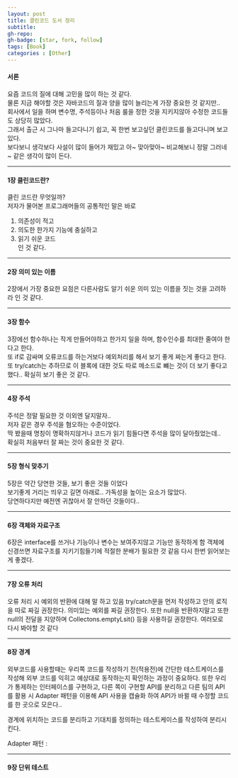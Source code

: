```yaml
---
layout: post
title: 클린코드 도서 정리
subtitle: 
gh-repo: 
gh-badge: [star, fork, follow]
tags: [Book]
categories : [Other]
---
```


#### 서론

요즘 코드의 질에 대해 고민을 많이 하는 것 같다.  
물론 지금 해야할 것은 자바코드의 질과 양을 많이 늘리는게 가장 중요한 것 같지만..  
회사에서 일을 하며 변수명, 주석등이나 처음 룰을 정한 것을 지키지않아 수정한 코드들도 상당히 많았다.  
그래서 출근 시 그나마 들고다니기 쉽고, 꼭 한번 보고싶던 클린코드를 들고다니며 보고 있다.  
보다보니 생각보다 사설이 많이 들어가 재밌고 아~ 맞아맞아~ 비교해보니 정말 그러네~ 같은 생각이 많이 든다.  

---

#### 1장 클린코드란?

클린 코드란 무엇일까?  
저자가 물어본 프로그래머들의 공통적인 말은 바로  
1. 의존성이 적고
2. 의도한 한가지 기능에 충실하고
3. 읽기 쉬운 코드  
인 것 같다.  

---

#### 2장 의미 있는 이름

2장에서 가장 중요한 요점은 다른사람도 알기 쉬운 의미 있는 이름을 짓는 것을 고려하라 인 것 같다.

---

#### 3장 함수

3장에선 함수하나는 작게 만들어야하고 한가지 일을 하며, 함수인수를 최대한 줄여야 한다고 한다.  
또 if로 감싸며 오류코드를 하는거보다 예외처리를 해서 보기 좋게 짜는게 좋다고 한다.  
또 try/catch는 추하므로 이 블록에 대한 것도 따로 메소드로 뺴는 것이 더 보기 좋다고했다..
확실히 보기 좋은 것 같다.

---

#### 4장 주석

주석은 정말 필요한 것 이외엔 달지말자..  
저자 같은 경우 주석을 혐오하는 수준이었다.  
딱 봤을때 명칭이 명확하지않거나 코드가 읽기 힘들다면 주석을 많이 달아줬었는데..  
확실히 처음부터 잘 짜는 것이 중요한 것 같다.

---

#### 5장 형식 맞추기

5장은 약간 당연한 것들, 보기 좋은 것들 이었다  
보기좋게 거리는 띄우고 길면 아래로.. 가독성을 높이는 요소가 많았다.  
당연하다지만 예전엔 귀찮아서 잘 안하던 것들이다..

---

#### 6장 객체와 자료구조

6장은 interface를 쓰거나 기능이나 변수는 보여주지않고 기능만 동작하게 함
객체에 신경쓰면 자료구조를 지키기힘들기에 적절한 분배가 필요한 것 같음
다시 한번 읽어보는게 좋겠다.

---

#### 7장 오류 처리

오류 처리 시 예외의 반환에 대해 말 하고 있음
try/catch문을 먼저 작성하고 안의 로직을 따로 짜길 권장한다.
의미있는 예외를 짜길 권장한다.
또한 null을 반환하지말고 또한 null의 전달을 지양하며 Collectons.emptyLsit() 등을 사용하길 권장한다.
여러모로 다시 봐야할 것 같다

---


#### 8장 경계

외부코드를 사용할때는 우리쪽 코드를 작성하기 전(적용전)에 간단한 테스트케이스를 작성해 외부 코드를 익히고 예상대로 동작하는지
확인하는 과정이 중요하다.
또한 우리가 통제하는 인터페이스를 구현하고, 다른 쪽이 구현할 API를 분리하고 다른 팀의 API를 활용 시 Adapter 패턴을 이용해 API 사용을
캡슐화 하여 API가 바뀔 때 수정할 코드를 한 곳으로 모은다..

경계에 위치하는 코드를 분리하고 기대치를 정의하는 테스트케이스를 작성하여 분리시킨다.

Adapter 패턴 : 

---

#### 9장 단위 테스트